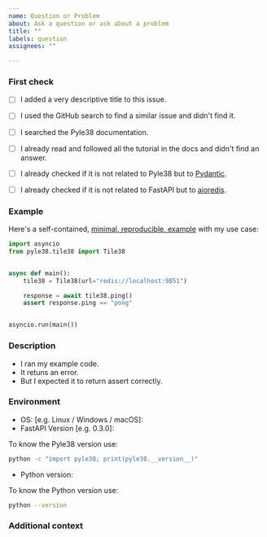 ```yaml
---
name: Question or Problem
about: Ask a question or ask about a problem
title: ""
labels: question
assignees: ""

---
```


### First check

* [ ] I added a very descriptive title to this issue.
* [ ] I used the GitHub search to find a similar issue and didn't find it.
* [ ] I searched the Pyle38 documentation.
* [ ] I already read and followed all the tutorial in the docs and didn't find an answer.
* [ ] I already checked if it is not related to Pyle38 but to [Pydantic](https://github.com/samuelcolvin/pydantic).
* [ ] I already checked if it is not related to FastAPI but to [aioredis](https://github.com/aio-libs/aioredis-py).


<!--

I'm asking all this because answering questions and solving problems in GitHub issues consumes a lot of time. I end up not being able to add new features, fix bugs, review Pull Requests, etc. as fast as I wish because I have to spend too much time handling issues.

-->

### Example

Here's a self-contained, [minimal, reproducible, example](https://stackoverflow.com/help/minimal-reproducible-example) with my use case:

<!-- Replace the code below with your own self-contained, minimal, reproducible, example, if I (or someone) can copy it, run it, and see it right away, there's a much higher chance I (or someone) will be able to help you -->

```Python
import asyncio
from pyle38.tile38 import Tile38


async def main():
    tile38 = Tile38(url="redis://localhost:9851")

    response = await tile38.ping()
    assert response.ping == "pong"


asyncio.run(main())
```

### Description

<!-- Replace the content below with your own problem, question, or error -->

* I ran my example code.
* It retuns an error.
* But I expected it to return assert correctly.

### Environment

* OS: [e.g. Linux / Windows / macOS]:
* FastAPI Version [e.g. 0.3.0]:

To know the Pyle38 version use:

```bash
python -c "import pyle38; print(pyle38.__version__)"
```

* Python version:

To know the Python version use:

```bash
python --version
```

### Additional context

<!-- Add any other context or screenshots about the question here. -->
